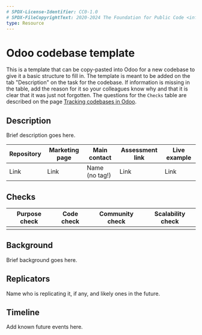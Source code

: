 ```yaml
---
# SPDX-License-Identifier: CC0-1.0
# SPDX-FileCopyrightText: 2020-2024 The Foundation for Public Code <info@publiccode.net>
type: Resource
---
```


# Odoo codebase template

This is a template that can be copy-pasted into Odoo for a new codebase to give it a basic structure to fill in.
The template is meant to be added on the tab "Description" on the task for the codebase.
If information is missing in the table, add the reason for it so your colleagues know why and that it is clear that it was just not forgotten.
The questions for the `Checks` table are described on the page [Tracking codebases in Odoo](odoo-codebases.md#identify).

## Description

Brief description goes here.

| Repository | Marketing page | Main contact   | Assessment link | Live example |
| ---------- | -------------- | -------------- | --------------- | ------------ |
| Link       | Link           | Name (no tag!) | Link            | Link         |

## Checks

| Purpose check | Code check | Community check   | Scalability check |
| ------------- | ---------- | ----------------- | ------------------|
|               |            |                   |                   |

## Background

Brief background goes here.

## Replicators

Name who is replicating it, if any, and likely ones in the future.

## Timeline

Add known future events here.

